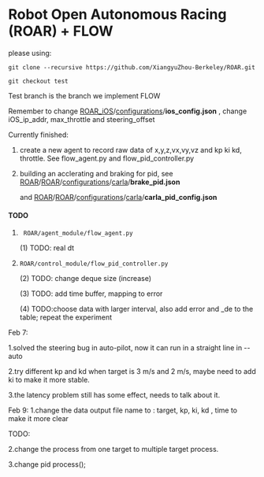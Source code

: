 # Robot Open Autonomous Racing (ROAR) + FLOW



please using:

```
git clone --recursive https://github.com/XiangyuZhou-Berkeley/ROAR.git
```

```
git checkout test
```

Test branch is the branch we implement FLOW

Remember to change [ROAR_iOS](https://github.com/wuxiaohua1011/ROAR_iOS/tree/81ee4ea30c32e62bd18a3da9213778a7113a5c83)/[configurations](https://github.com/wuxiaohua1011/ROAR_iOS/tree/81ee4ea30c32e62bd18a3da9213778a7113a5c83/configurations)/**ios_config.json** , change iOS_ip_addr, max_throttle and steering_offset

Currently finished:

1. create a new agent to record raw data of x,y,z,vx,vy,vz and kp ki kd, throttle. See flow_agent.py and flow_pid_controller.py

2. building an acclerating and braking for pid, see [ROAR](https://github.com/XiangyuZhou-Berkeley/ROAR/tree/test)/[ROAR](https://github.com/XiangyuZhou-Berkeley/ROAR/tree/test/ROAR)/[configurations](https://github.com/XiangyuZhou-Berkeley/ROAR/tree/test/ROAR/configurations)/[carla](https://github.com/XiangyuZhou-Berkeley/ROAR/tree/test/ROAR/configurations/carla)/**brake_pid.json**  

   and [ROAR](https://github.com/XiangyuZhou-Berkeley/ROAR/tree/test)/[ROAR](https://github.com/XiangyuZhou-Berkeley/ROAR/tree/test/ROAR)/[configurations](https://github.com/XiangyuZhou-Berkeley/ROAR/tree/test/ROAR/configurations)/[carla](https://github.com/XiangyuZhou-Berkeley/ROAR/tree/test/ROAR/configurations/carla)/**carla_pid_config.json** 



#### TODO

1. ` ROAR/agent_module/flow_agent.py`

   (1) TODO: real dt

2. `ROAR/control_module/flow_pid_controller.py`

   \(2) TODO: change deque size (increase)

   \(3) TODO: add time buffer, mapping to error

   (4) TODO:choose data with larger interval, also add error and _de to the table; repeat the experiment



Feb 7:

1.solved the steering bug in auto-pilot, now it can run in a straight line in --auto

2.try different kp and kd when target is 3 m/s and 2 m/s, maybe need to add ki to make it more stable.

3.the latency problem still has some effect, needs to talk about it.

Feb 9:
1.change the data output file name to : target, kp, ki, kd , time to make it more clear

TODO:

2.change the process from one target to multiple target process.

3.change pid process();


